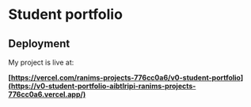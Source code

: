 # Student portfolio



## Deployment

My project is live at:

**[https://vercel.com/ranims-projects-776cc0a6/v0-student-portfolio](https://v0-student-portfolio-aibtlripi-ranims-projects-776cc0a6.vercel.app/)**

